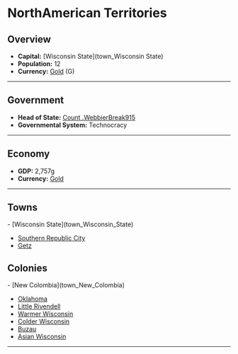 # <!--NAME-->NorthAmerican Territories<!--NAME-->

## Overview

- **Capital:** <!--CAPITAL_LINK-->[Wisconsin State](town_Wisconsin State)<!--CAPITAL_LINK-->
- **Population:** <!--POPULATION-->12<!--POPULATION-->
- **Currency:** <!--CURRENCY_LINK-->[Gold](currency_Gold)<!--CURRENCY_LINK--> (<!--CURRENCY_ABV-->G<!--CURRENCY_ABV-->)

---

## Government

- **Head of State:** <!--LEADER_TITLE_LINK-->[Count .WebbierBreak915](user_.WebbierBreak915)<!--LEADER_TITLE_LINK-->
- **Governmental System:** <!--GOVERNMENT-->Technocracy<!--GOVERNMENT-->

---

## Economy

- **GDP:** <!--GDP-->2,757g<!--GDP-->
- **Currency:** <!--CURRENCY_LINK-->[Gold](currency_Gold)<!--CURRENCY_LINK-->

---

## Towns

<!--TOWNS-->- [Wisconsin State](town_Wisconsin_State)
- [Southern Republic City](town_Southern_Republic_City)
- [Getz](town_Getz)<!--TOWNS-->

## Colonies

<!--COLONIES-->- [New Colombia](town_New_Colombia)
- [Oklahoma](town_Oklahoma)
- [Little Rivendell](town_Little_Rivendell)
- [Warmer Wisconsin](town_Warmer_Wisconsin)
- [Colder Wisconsin](town_Colder_Wisconsin)
- [Buzau](town_Buzau)
- [Asian Wisconsin](town_Asian_Wisconsin)<!--COLONIES-->

---